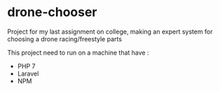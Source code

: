 # drone-chooser
Project for my last assignment on college, making an expert system for choosing a drone racing/freestyle parts

This project need to run on a machine that have :
- PHP 7 
- Laravel
- NPM
